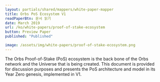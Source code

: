 ```yaml
---
layout: partials/shared/mappers/white-paper-mapper
title: Orbs PoS Ecosystem V1
readPaperBtn: 문서 읽기
date: March 2019
url: /ko/white-papers/proof-of-stake-ecosystem
button: Preview Paper
published: "Published"

image: /assets/img/white-papers/proof-of-stake-ecosystem.png
---
```


The Orbs Proof-of-Stake (PoS) ecosystem is the back bone of the Orbs network and the Universe that is being created. This document is provided for discussion purposes and presents the PoS architecture and model in its Year Zero genesis, implemented in V1.
